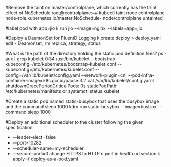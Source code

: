 #Remove the taint on master/controlplane, which currently has the taint effect of NoSchedule
root@controlplane:~# kubectl taint node controlplane node-role.kubernetes.io/master:NoSchedule-
node/controlplane untainted

#label pod with app=jio
k run jio --image=nginx --labels=app=jio

#Deploy a DaemonSet for FluentD Logging
k create deploy > deploy.yaml
edit - Deamonset, rm replica,  strategy, status

#What is the path of the directory holding the static pod definition files?
ps -aux | grep kubelet 
 0:34 /usr/bin/kubelet --bootstrap-kubeconfig=/etc/kubernetes/bootstrap-kubelet.conf --kubeconfig=/etc/kubernetes/kubelet.conf --config=/var/lib/kubelet/config.yaml --network-plugin=cni 
 --pod-infra-container-image=k8s.gcr.io/pause:3.2
cat /var/lib/kubelet/config.yaml
shutdownGracePeriodCriticalPods: 0s
staticPodPath: /etc/kubernetes/manifests
or systemctl status kubelet

#Create a static pod named static-busybox that uses the busybox image and the command sleep 1000
kdry run static-busybox --image=busbox --command sleep 1000  

#Deploy an additional scheduler to the cluster following the given specification
- --leader-elect=false
- --port=10282
- --scheduler-name=my-scheduler
- --secure-port=0
change HTTPS to HTTP n port in health url section
k apply -f deploy-as-a-pod.yaml
